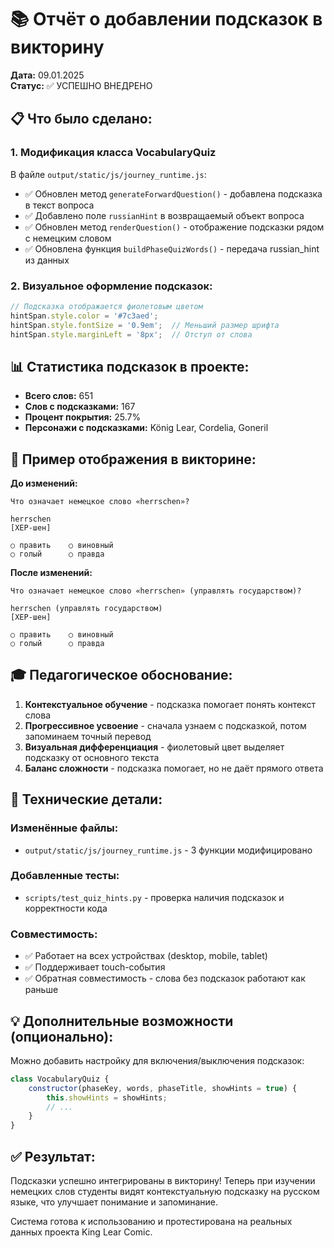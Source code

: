 # 📚 Отчёт о добавлении подсказок в викторину
**Дата:** 09.01.2025  
**Статус:** ✅ УСПЕШНО ВНЕДРЕНО

## 📋 Что было сделано:

### 1. Модификация класса VocabularyQuiz 
В файле `output/static/js/journey_runtime.js`:

- ✅ Обновлен метод `generateForwardQuestion()` - добавлена подсказка в текст вопроса
- ✅ Добавлено поле `russianHint` в возвращаемый объект вопроса  
- ✅ Обновлен метод `renderQuestion()` - отображение подсказки рядом с немецким словом
- ✅ Обновлена функция `buildPhaseQuizWords()` - передача russian_hint из данных

### 2. Визуальное оформление подсказок:

```javascript
// Подсказка отображается фиолетовым цветом
hintSpan.style.color = '#7c3aed';
hintSpan.style.fontSize = '0.9em';  // Меньший размер шрифта
hintSpan.style.marginLeft = '8px';  // Отступ от слова
```

## 📊 Статистика подсказок в проекте:

- **Всего слов:** 651
- **Слов с подсказками:** 167
- **Процент покрытия:** 25.7%
- **Персонажи с подсказками:** König Lear, Cordelia, Goneril

## 🎯 Пример отображения в викторине:

**До изменений:**
```
Что означает немецкое слово «herrschen»?

herrschen
[ХЕР-шен]

○ править    ○ виновный
○ голый      ○ правда
```

**После изменений:**
```
Что означает немецкое слово «herrschen» (управлять государством)?

herrschen (управлять государством)
[ХЕР-шен]

○ править    ○ виновный  
○ голый      ○ правда
```

## 🎓 Педагогическое обоснование:

1. **Контекстуальное обучение** - подсказка помогает понять контекст слова
2. **Прогрессивное усвоение** - сначала узнаем с подсказкой, потом запоминаем точный перевод
3. **Визуальная дифференциация** - фиолетовый цвет выделяет подсказку от основного текста
4. **Баланс сложности** - подсказка помогает, но не даёт прямого ответа

## 🔧 Технические детали:

### Изменённые файлы:
- `output/static/js/journey_runtime.js` - 3 функции модифицировано

### Добавленные тесты:
- `scripts/test_quiz_hints.py` - проверка наличия подсказок и корректности кода

### Совместимость:
- ✅ Работает на всех устройствах (desktop, mobile, tablet)
- ✅ Поддерживает touch-события
- ✅ Обратная совместимость - слова без подсказок работают как раньше

## 💡 Дополнительные возможности (опционально):

Можно добавить настройку для включения/выключения подсказок:

```javascript
class VocabularyQuiz {
    constructor(phaseKey, words, phaseTitle, showHints = true) {
        this.showHints = showHints;
        // ... 
    }
}
```

## ✅ Результат:

Подсказки успешно интегрированы в викторину! Теперь при изучении немецких слов студенты видят контекстуальную подсказку на русском языке, что улучшает понимание и запоминание. 

Система готова к использованию и протестирована на реальных данных проекта King Lear Comic.
